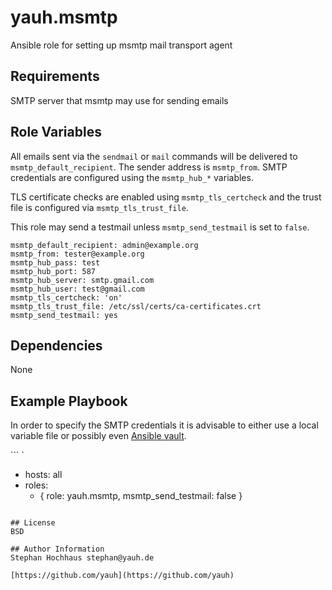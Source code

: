 # yauh.msmtp
Ansible role for setting up msmtp mail transport agent

## Requirements
SMTP server that msmtp may use for sending emails

## Role Variables
All emails sent via the `sendmail` or `mail` commands will be delivered to `msmtp_default_recipient`. The sender address is `msmtp_from`. SMTP credentials are configured using the `msmtp_hub_*` variables.

TLS certificate checks are enabled using `msmtp_tls_certcheck` and the trust file is configured via `msmtp_tls_trust_file`.

This role may send a testmail unless `msmtp_send_testmail` is set to `false`.

```
msmtp_default_recipient: admin@example.org
msmtp_from: tester@example.org
msmtp_hub_pass: test
msmtp_hub_port: 587
msmtp_hub_server: smtp.gmail.com
msmtp_hub_user: test@gmail.com
msmtp_tls_certcheck: 'on'
msmtp_tls_trust_file: /etc/ssl/certs/ca-certificates.crt
msmtp_send_testmail: yes
```

## Dependencies
None

## Example Playbook
In order to specify the SMTP credentials it is advisable to either use a local variable file or possibly even [Ansible vault](http://docs.ansible.com/playbooks_vault.html).

``` `

- hosts: all
- roles:
  - { role: yauh.msmtp, msmtp_send_testmail: false }
```

## License
BSD

## Author Information
Stephan Hochhaus stephan@yauh.de

[https://github.com/yauh](https://github.com/yauh)
